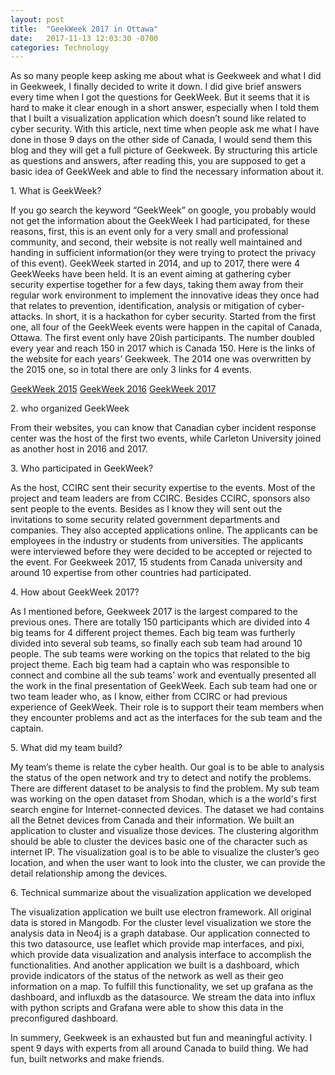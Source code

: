 ```yaml
---
layout: post
title:  "GeekWeek 2017 in Ottawa"
date:   2017-11-13 12:03:30 -0700
categories: Technology
---
```



<p> As so many people keep asking me about what is Geekweek and what I did in Geekweek, I finally decided to write it down. I did give brief answers every time when I got the questions for GeekWeek. But it seems that it is hard to make it clear enough in a short answer, especially when I told them that I built a visualization application which doesn’t sound like related to cyber security. With this article, next time when people ask me what I have done in those 9 days on the other side of Canada, I would send them this blog and they will get a full picture of Geekweek.  By structuring this article as questions and answers, after reading this, you are supposed to get a basic idea of GeekWeek and able to find the necessary information about it.</p>
<p>1. What is GeekWeek?</p>
<p>If you go search the keyword “GeekWeek” on google, you probably would not get the information about the GeekWeek I had participated, for these reasons, first, this is an event only for a very small and professional community, and second, their website is not really well maintained and handing in sufficient information(or they were trying to protect the privacy of this event). GeekWeek started in 2014, and up to 2017, there were 4 GeekWeeks have been held.  It is an event aiming at gathering cyber security expertise together for a few days, taking them away from their regular work environment to implement the innovative ideas they once had that relates to prevention, identification, analysis or mitigation of cyber-attacks. In short, it is a hackathon for cyber security. Started from the first one, all four of the GeekWeek events were happen in the capital of Canada, Ottawa.  The first event only have 20ish participants. The number doubled every year and reach 150 in 2017 which is Canada 150. Here is the links of the website for each years’ Geekweek. The 2014 one was overwritten by the 2015 one, so in total there are only 3 links for 4 events. </p>
<a href="https://g33kw33k.ca/2015/en/">GeekWeek 2015</a>
<a href="https://g33kw33k.ca/2016/en/">GeekWeek 2016</a>
<a href="https://g33kw33k.ca/en/">GeekWeek 2017</a>
<p>2. who organized GeekWeek</p>
<p>From their websites, you can know that Canadian cyber incident response center was the host of the first two events, while Carleton University joined as another host in 2016 and 2017. </p>
<p>3. Who participated in GeekWeek?</p>
<p>As the host, CCIRC sent their security expertise to the events. Most of the project and team leaders are from CCIRC. Besides CCIRC, sponsors also sent people to the events. Besides as I know they will sent out the invitations to some security related government departments and companies. They also accepted applications online. The applicants can be employees in the industry or students from universities. The applicants were interviewed before they were decided to be accepted or rejected to the event. For Geekweek 2017, 15 students from Canada university and around 10 expertise from other countries had participated.</p>
<p>4. How about GeekWeek 2017?</p>
<p>As I mentioned before, Geekweek 2017 is the largest compared to the previous ones. There are totally 150 participants which are divided into 4 big teams for 4 different project themes.  Each big team was furtherly divided into several sub teams, so finally each sub team had around 10 people. The sub teams were working on the topics that related to the big project theme. Each big team had a captain who was responsible to connect and combine all the sub teams’ work and eventually presented all the work in the final presentation of GeekWeek. Each sub team had one or two team leader who, as I know, either from CCIRC or had previous experience of GeekWeek. Their role is to support their team members when they encounter problems and act as the interfaces for the sub team and the captain. </p>
<p>5. What did my team build?</p>
<p>My team’s theme is relate the cyber health. Our goal is to be able to analysis the status of the open network and try to detect and notify the problems. There are different dataset to be analysis to find the problem. My sub team was working on the open dataset from Shodan, which is a the world's first search engine for Internet-connected devices. The dataset we had contains all the Betnet devices from Canada and their information. We built an application to cluster and visualize those devices. The clustering algorithm should be able to cluster the devices basic one of the character such as internet IP. The visualization goal is to be able to visualize the cluster’s geo location, and when the user want to look into the cluster, we can provide the detail relationship among the devices.</p>
<p>6. Technical summarize about the visualization application we developed</p>
<p>The visualization application we built use electron framework. All original data is stored in Mangodb. For the cluster level visualization we store the analysis data in Neo4j is a graph database. Our application connected to this two datasource, use leaflet which provide map interfaces, and pixi, which provide data visualization and analysis interface to accomplish the functionalities. And another application we built is a dashboard, which provide indicators of the status of the network as well as their geo information on a map. To fulfill this functionality, we set up  grafana as the dashboard, and influxdb as the datasource. We stream the data into influx with python scripts and Grafana were able to show this data in the preconfigured dashboard.</p>
<p>In summery, Geekweek is an exhausted but fun and meaningful activity. I spent 9 days with experts from all around Canada to build thing. We had fun, built networks and make friends.</p>

